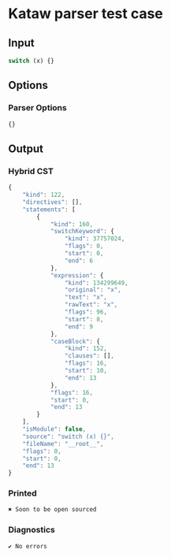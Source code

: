 # Kataw parser test case

## Input

`````js
switch (x) {}
`````

## Options

### Parser Options

`````js
{}
`````

## Output

### Hybrid CST

```javascript
{
    "kind": 122,
    "directives": [],
    "statements": [
        {
            "kind": 160,
            "switchKeyword": {
                "kind": 37757024,
                "flags": 0,
                "start": 0,
                "end": 6
            },
            "expression": {
                "kind": 134299649,
                "original": "x",
                "text": "x",
                "rawText": "x",
                "flags": 96,
                "start": 8,
                "end": 9
            },
            "caseBlock": {
                "kind": 152,
                "clauses": [],
                "flags": 16,
                "start": 10,
                "end": 13
            },
            "flags": 16,
            "start": 0,
            "end": 13
        }
    ],
    "isModule": false,
    "source": "switch (x) {}",
    "fileName": "__root__",
    "flags": 0,
    "start": 0,
    "end": 13
}
```

### Printed

```javascript
✖ Soon to be open sourced
```

### Diagnostics

```javascript
✔ No errors
```

